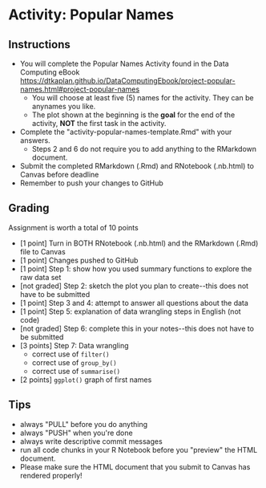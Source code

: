 # Activity: Popular Names


## Instructions 
- You will complete the Popular Names Activity found in the Data Computing eBook <https://dtkaplan.github.io/DataComputingEbook/project-popular-names.html#project-popular-names>  
    - You will choose at least five (5) names for the activity. They can be anynames you like.
    - The plot shown at the beginning is the **goal** for the end of the activity, **NOT** the first task in the activity.
- Complete the "activity-popular-names-template.Rmd" with your answers. 
  - Steps 2 and 6 do not require you to add anything to the RMarkdown document. 
- Submit the completed RMarkdown (.Rmd) and  RNotebook (.nb.html) to Canvas before deadline
- Remember to push your changes to GitHub



## Grading

Assignment is worth a total of 10 points

* [1 point] Turn in BOTH RNotebook (.nb.html) and the RMarkdown (.Rmd) file to Canvas
* [1 point] Changes pushed to GitHub
* [1 point] Step 1: show how you used summary functions to explore the raw data set
* [not graded] Step 2: sketch the plot you plan to create--this does not have to be submitted
* [1 point] Step 3 and 4: attempt to answer all questions about the data
* [1 point] Step 5: explanation of data wrangling steps in English (not code)
* [not graded] Step 6: complete this in your notes--this does not have to be submitted
* [3 points] Step 7: Data wrangling
    * correct use of `filter()`
    * correct use of `group_by()`
    * correct use of `summarise()`
* [2 points] `ggplot()` graph of first names 




## Tips

- always "PULL" before you do anything 
- always "PUSH" when you're done  
- always write descriptive commit messages 
- run all code chunks in your R Notebook before you "preview" the HTML document.  
- Please make sure the HTML document that you submit to Canvas has rendered properly!